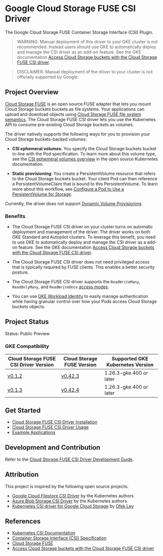 <!-- 
Copyright 2018 The Kubernetes Authors.
Copyright 2022 Google LLC

Licensed under the Apache License, Version 2.0 (the "License");
you may not use this file except in compliance with the License.
You may obtain a copy of the License at

    https://www.apache.org/licenses/LICENSE-2.0

Unless required by applicable law or agreed to in writing, software
distributed under the License is distributed on an "AS IS" BASIS,
WITHOUT WARRANTIES OR CONDITIONS OF ANY KIND, either express or implied.
See the License for the specific language governing permissions and
limitations under the License.
-->

# Google Cloud Storage FUSE CSI Driver
The Google Cloud Storage FUSE Container Storage Interface (CSI) Plugin.

> WARNING: Manual deployment of this driver to your GKE cluster is not recommended. Instead users should use GKE to automatically deploy and manage the CSI driver as an add-on feature. See the GKE documentation [Access Cloud Storage buckets with the Cloud Storage FUSE CSI driver](https://cloud.google.com/kubernetes-engine/docs/how-to/persistent-volumes/cloud-storage-fuse-csi-driver).

> DISCLAIMER: Manual deployment of the driver to your cluster is not officially supported by Google.

## Project Overview

[Cloud Storage FUSE](https://cloud.google.com/storage/docs/gcs-fuse) is an open source FUSE adapter that lets you mount Cloud Storage buckets buckets as file systems. Your applications can upload and download objects using [Cloud Storage FUSE file system semantics](https://github.com/googlecloudplatform/gcsfuse/blob/master/docs/semantics.md). The Cloud Storage FUSE CSI driver lets you use the Kubernetes API to consume pre-existing Cloud Storage buckets as volumes.

The driver natively supports the following ways for you to provision your Cloud Storage buckets-backed volumes:

* **CSI ephemeral volumes**: You specify the Cloud Storage buckets bucket in-line with the Pod specification. To learn more about this volume type, see the [CSI ephemeral volumes overview](https://kubernetes.io/docs/concepts/storage/ephemeral-volumes/#csi-ephemeral-volumes) in the open source Kubernetes documentation.

* **Static provisioning**: You create a PersistentVolume resource that refers to the Cloud Storage buckets bucket. Your client Pod can then reference a PersistentVolumeClaim that is bound to this PersistentVolume. To learn more about this workflow, see [Configure a Pod to Use a PersistentVolume for Storage](https://kubernetes.io/docs/tasks/configure-pod-container/configure-persistent-volume-storage/).

Currently, the driver does not support [Dynamic Volume Provisioning](https://kubernetes.io/docs/concepts/storage/dynamic-provisioning/).

### Benefits

* The Cloud Storage FUSE CSI driver on your cluster turns on automatic deployment and management of the driver. The driver works on both GKE Standard and Autopilot clusters. To leverage this benefit, you need to use GKE to automatically deploy and manage the CSI driver as a add-on feature. See the GKE documentation [Access Cloud Storage buckets with the Cloud Storage FUSE CSI driver](https://cloud.google.com/kubernetes-engine/docs/how-to/persistent-volumes/cloud-storage-fuse-csi-driver).

* The Cloud Storage FUSE CSI driver does not need privileged access that is typically required by FUSE clients. This enables a better security posture.

* The Cloud Storage FUSE CSI driver supports the `ReadWriteMany`, `ReadOnlyMany`, and `ReadWriteOnce` [access modes](https://kubernetes.io/docs/concepts/storage/persistent-volumes/#access-modes).

* You can use [GKE Workload Identity](https://cloud.devsite.corp.google.com/kubernetes-engine/docs/concepts/workload-identity) to easily manage authentication while having granular control over how your Pods access Cloud Storage buckets objects.

## Project Status

Status: Public Preview

### GKE Compatibility
| Cloud Storage FUSE CSI Driver Version                                                    | Cloud Storage FUSE Version                                                     | Supported GKE Kubernetes Version |
| ---------------------------------------------------------------------------------------- | ------------------------------------------------------------------------------ | -------------------------------- |
| [v0.1.2](https://github.com/GoogleCloudPlatform/gcs-fuse-csi-driver/releases/tag/v0.1.2) | [v0.42.3](https://github.com/GoogleCloudPlatform/gcsfuse/releases/tag/v0.42.3) | 1.26.3-gke.400 or later          |
| [v0.1.3](https://github.com/GoogleCloudPlatform/gcs-fuse-csi-driver/releases/tag/v0.1.3) | [v0.42.4](https://github.com/GoogleCloudPlatform/gcsfuse/releases/tag/v0.42.4) | 1.26.3-gke.400 or later          |

## Get Started
- [Cloud Storage FUSE CSI Driver Installation](./docs/installation.md)
- [Cloud Storage FUSE CSI Driver Usage](./docs/usage.md)
- [Example Applications](./examples/README.md)

## Development and Contribution
Refer to the [Cloud Storage FUSE CSI Driver Development Guide](./docs/development.md).

## Attribution

This project is inspired by the following open source projects:

- [Google Cloud Filestore CSI Driver](https://github.com/kubernetes-sigs/gcp-filestore-csi-driver) by the Kubernetes authors
- [Azure Blob Storage CSI Driver](https://github.com/kubernetes-sigs/blob-csi-driver) by the Kubernetes authors
- [Kubernetes CSI driver for Google Cloud Storage](https://github.com/ofek/csi-gcs) by [Ofek Lev](https://github.com/ofek)

## References

- [Kubernetes CSI Documentation](https://kubernetes-csi.github.io/docs/)
- [Container Storage Interface (CSI) Specification](https://github.com/container-storage-interface/spec)
- [Cloud Storage FUSE](https://cloud.google.com/storage/docs/gcs-fuse)
- [Access Cloud Storage buckets with the Cloud Storage FUSE CSI driver](https://cloud.google.com/kubernetes-engine/docs/how-to/persistent-volumes/cloud-storage-fuse-csi-driver)